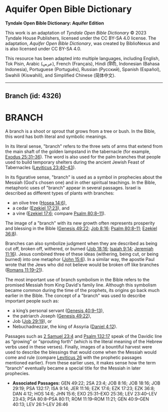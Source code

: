 # Aquifer Open Bible Dictionary

**Tyndale Open Bible Dictionary: Aquifer Edition**

This work is an adaptation of *Tyndale Open Bible Dictionary* © 2023 Tyndale House Publishers, licensed under the CC BY\-SA 4\.0 license. The adaptation, *Aquifer Open Bible Dictionary*, was created by BiblioNexus and is also licensed under CC BY\-SA 4\.0\.

This resource has been adapted into multiple languages, including English, Tok Pisin, Arabic (عربي), French (Français), Hindi (हिंदी), Indonesian (Bahasa Indonesia), Portuguese (Português), Russian (Русский), Spanish (Español), Swahili (Kiswahili), and Simplified Chinese (简体中文).



--------------------------------

## Branch (id: 4326)

BRANCH
======

A branch is a shoot or sprout that grows from a tree or bush. In the Bible, this word has both literal and symbolic meanings.

In its literal sense, "branch" refers to the three sets of arms that extend from the main shaft of the golden lampstand in the tabernacle (for example, [Exodus 25:31–36](https://ref.ly/Exod25:31-Exod25:36)). The word is also used for the palm branches that people used to build temporary shelters during the ancient Jewish Feast of Tabernacles ([Leviticus 23:40–43](https://ref.ly/Lev23:40-Lev23:43)).

In its figurative sense, "branch" is used as a symbol in prophecies about the Messiah (God's chosen one) and in other spiritual teachings. In the Bible, metaphoric uses of "branch" appear in several passages. Israel is described as different types of plants with branches:

* an olive tree ([Hosea 14:6](https://ref.ly/Hos14:6)),
* a cedar ([Ezekiel 17:23](https://ref.ly/Ezek17:23)), and
* a vine ([Ezekiel 17:6](https://ref.ly/Ezek17:6); compare [Psalm 80:8–11](https://ref.ly/Ps80:8-Ps80:11)).

The image of a "branch" with its new growth often represents prosperity and blessing in the Bible ([Genesis 49:22](https://ref.ly/Gen49:22); [Job 8:16](https://ref.ly/Job8:16); [Psalm 80:8–11](https://ref.ly/Ps80:8-Ps80:11); [Ezekiel 36:8](https://ref.ly/Ezek36:8)). 

Branches can also symbolize judgment when they are described as being cut off, broken off, withered, or burned ([Job 18:16](https://ref.ly/Job18:16); [Isaiah 9:14](https://ref.ly/Isa9:14); [Jeremiah 11:16](https://ref.ly/Jer11:16)). Jesus combined three of these ideas (withering, being cut, or being burned) into one metaphor ([John 15:6](https://ref.ly/John15:6)). In a similar way, the apostle Paul wrote that the Jews who did not believe would be broken off like branches ([Romans 11:19–21](https://ref.ly/Rom11:19-Rom11:21)).

The most important use of branch symbolism in the Bible refers to the promised Messiah from King David's family line. Although this symbolism became common during the time of the prophets, its origins go back much earlier in the Bible. The concept of a "branch" was used to describe important people such as:

* a king’s personal servant ([Genesis 40:9–13](https://ref.ly/Gen40:9-Gen40:13)),
* the patriarch Joseph ([Genesis 49:22](https://ref.ly/Gen49:22)),
* Job ([Job 29:19](https://ref.ly/Job29:19)), or
* Nebuchadnezzar, the king of Assyria ([Daniel 4:12](https://ref.ly/Dan4:12)).

Passages such as [2 Samuel 23:4](https://ref.ly/2Sam23:4) and [Psalm 132:17](https://ref.ly/Ps132:17) speak of the Davidic line as “growing” or “sprouting forth” (which is the literal meaning of the Hebrew verbs used in these verses). Finally, images of a bountiful harvest were used to describe the blessings that would come when the Messiah would come and rule (compare [Leviticus 26](https://ref.ly/Lev26:1-Lev26:46) with the prophetic passages mentioned earlier). From these earlier uses, it makes sense how the term "branch" eventually became a special title for the Messiah in later prophecies.

* **Associated Passages:** GEN 49:22; 2SA 23:4; JOB 8:16; JOB 18:16; JOB 29:19; PSA 132:17; ISA 9:14; JER 11:16; EZK 17:6; EZK 17:23; EZK 36:8; DAN 4:12; HOS 14:6; JHN 15:6; EXO 25:31–EXO 25:36; LEV 23:40–LEV 23:43; PSA 80:8–PSA 80:11; ROM 11:19–ROM 11:21; GEN 40:9–GEN 40:13; LEV 26:1–LEV 26:46

